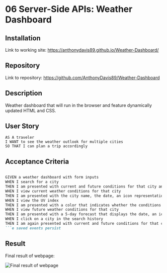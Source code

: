 # 06 Server-Side APIs: Weather Dashboard

## Installation

Link to working site:
<https://anthonydavis89.github.io/Weather-Dashboard/>

## Repository

Link to repository:
<https://github.com/AnthonyDavis89/Weather-Dashboard>

## Description

Weather dashboard that will run in the browser and feature dynamically updated HTML and CSS.

## User Story

```
AS A traveler
I WANT to see the weather outlook for multiple cities
SO THAT I can plan a trip accordingly
```

## Acceptance Criteria

```md

GIVEN a weather dashboard with form inputs
WHEN I search for a city
THEN I am presented with current and future conditions for that city and that city is added to the search history
WHEN I view current weather conditions for that city
THEN I am presented with the city name, the date, an icon representation of weather conditions, the temperature, the humidity, the wind speed, and the UV index
WHEN I view the UV index
THEN I am presented with a color that indicates whether the conditions are favorable, moderate, or severe
WHEN I view future weather conditions for that city
THEN I am presented with a 5-day forecast that displays the date, an icon representation of weather conditions, the temperature, and the humidity
WHEN I click on a city in the search history
THEN I am again presented with current and future conditions for that city
```e saved events persist
```

## Result

Final result of webpage:

![Final result of webpage](.Assets/Images/5dayforecast.png)
